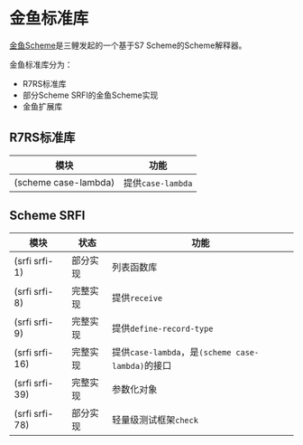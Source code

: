 # 金鱼标准库
[金鱼Scheme](https://gitee.com/LiiiLabs/goldfish)是三鲤发起的一个基于S7 Scheme的Scheme解释器。

金鱼标准库分为：
+ R7RS标准库
+ 部分Scheme SRFI的金鱼Scheme实现
+ 金鱼扩展库

## R7RS标准库
| 模块 | 功能 | 
|-----|-------|
| (scheme case-lambda) | 提供`case-lambda` |

## Scheme SRFI

| 模块 | 状态 | 功能  |
|------|------|-------|
| (srfi srfi-1)   | 部分实现 | 列表函数库 |
| (srfi srfi-8)   | 完整实现 | 提供`receive` |
| (srfi srfi-9)   | 完整实现 | 提供`define-record-type` |
| (srfi srfi-16)  | 完整实现 | 提供`case-lambda`，是`(scheme case-lambda)`的接口 |
| (srfi srfi-39)  | 完整实现 | 参数化对象 |
| (srfi srfi-78)  | 部分实现 | 轻量级测试框架`check` |

